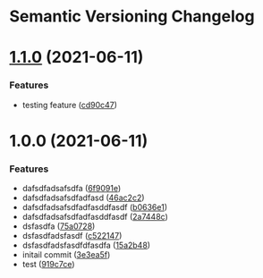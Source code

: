 # Semantic Versioning Changelog

# [1.1.0](https://github.com/Sajandhakal12/automated-semantic-release/compare/v1.0.0...v1.1.0) (2021-06-11)


### Features

* testing feature ([cd90c47](https://github.com/Sajandhakal12/automated-semantic-release/commit/cd90c475b70b6ca0e25b0fe2f21ea22753a59dd1))

# 1.0.0 (2021-06-11)


### Features

* dafsdfadsafsdfa ([6f9091e](https://github.com/Sajandhakal12/automated-semantic-release/commit/6f9091e47e337b44e6f73556d02383960461fdd6))
* dafsdfadsafsdfadfasd ([46ac2c2](https://github.com/Sajandhakal12/automated-semantic-release/commit/46ac2c28b8720e86a2e294538a7d44dd0aebb7f7))
* dafsdfadsafsdfadfasddfasdf ([b0636e1](https://github.com/Sajandhakal12/automated-semantic-release/commit/b0636e19204c92aea0b7e31114b67d7c80bea229))
* dafsdfadsafsdfadfasddfasdf ([2a7448c](https://github.com/Sajandhakal12/automated-semantic-release/commit/2a7448c12e82daf8fdb77ea9f97e004bdcee4252))
* dsfasdfa ([75a0728](https://github.com/Sajandhakal12/automated-semantic-release/commit/75a072832e270473959fb3b25b722301d2172ae1))
* dsfasdfadsfasdf ([c522147](https://github.com/Sajandhakal12/automated-semantic-release/commit/c5221473bd3fad2ff12b68620e772ac9d0c82290))
* dsfasdfadsfasdfdfasdfa ([15a2b48](https://github.com/Sajandhakal12/automated-semantic-release/commit/15a2b485407cc5da91a0f3eb28faebd04c1d1849))
* initail commit ([3e3ea5f](https://github.com/Sajandhakal12/automated-semantic-release/commit/3e3ea5fe4ff40355e15f2e83f8f0372bac9d51d7))
* test ([919c7ce](https://github.com/Sajandhakal12/automated-semantic-release/commit/919c7ce9b3be14e2aa6361ce5d05d9a036fd0073))
